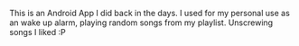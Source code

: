 This is an Android App I did back in the days.
I used for my personal use as an wake up alarm, playing random songs from my playlist. Unscrewing songs I liked :P

